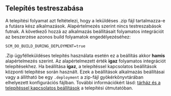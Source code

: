 ## <a name="deployment-customization"></a>Telepítés testreszabása

A telepítési folyamat azt feltételezi, hogy a leküldéses .zip fájl tartalmazza-e a futásra kész alkalmazások. Alapértelmezés szerint nincs testreszabások futnak. A következő hozzá az alkalmazás beállításait folyamatos integrációt az beszerzése azonos build folyamatok engedélyezéséhez:

    SCM_DO_BUILD_DURING_DEPLOYMENT=true 

.Zip ügyfélleküldéses telepítés használata esetén ez a beállítás akkor **hamis** alapértelmezés szerint. Az alapértelmezett érték **igaz** folyamatos integrációt telepítésekhez. Ha beállítása **igaz**, a telepítéssel kapcsolatos beállítások központi telepítése során használt. Ezek a beállítások alkalmazás beállításai vagy a állítható be egy `.deployment` a zip-fájl gyökérkönyvtárában elhelyezett konfigurációs fájlban. További információkért lásd: [tárház és a telepítéssel kapcsolatos beállítások](https://github.com/projectkudu/kudu/wiki/Configurable-settings#repository-and-deployment-related-settings) a telepítési útmutatóban.